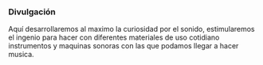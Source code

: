 ### Divulgación


Aquí desarrollaremos al maximo  la curiosidad por el sonido, estimularemos el ingenio para hacer con diferentes materiales de uso cotidiano instrumentos y maquinas sonoras con las que podamos llegar a hacer musica.















